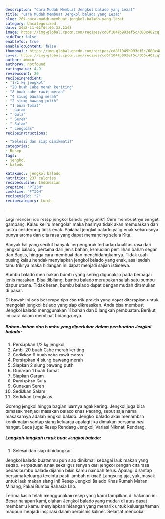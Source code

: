 ```yaml
---
description: "Cara Mudah Membuat Jengkol balado yang Lezat"
title: "Cara Mudah Membuat Jengkol balado yang Lezat"
slug: 205-cara-mudah-membuat-jengkol-balado-yang-lezat
category: Uncategorized
date: 2022-11-02T04:06:32.234Z
image: https://img-global.cpcdn.com/recipes/cd8f1049b993ef5c/680x482cq70/jengkol-balado-foto-resep-utama.jpg
hideToc: false
enableToc: true
enableTocContent: false
thumbnail: https://img-global.cpcdn.com/recipes/cd8f1049b993ef5c/680x482cq70/jengkol-balado-foto-resep-utama.jpg
cover: https://img-global.cpcdn.com/recipes/cd8f1049b993ef5c/680x482cq70/jengkol-balado-foto-resep-utama.jpg
author: Admin
authorAv: notfound
ratingvalue: 4.9
reviewcount: 20
recipeingredient:
- "1/2 kg jengkol"
- "20 buah Cabe merah keriting"
- "8 buah cabe rawit merah"
- "4 siung bawang merah"
- "2 siung bawang putih"
- "1 buah Tomat"
- " Garam"
- " Gula"
- " Sereh"
- " Salam"
- " Lengkoas"
recipeinstructions:

- "Selesai dan siap dinikmati!"
categories:
- Resep
tags:
- jengkol
- balado

katakunci: jengkol balado 
nutrition: 237 calories
recipecuisine: Indonesian
preptime: "PT23M"
cooktime: "PT36M"
recipeyield: "2"
recipecategory: Lunch

---
```





Lagi mencari ide resep jengkol balado yang unik? Cara membuatnya sangat gampang. Kalau keliru mengolah maka hasilnya tidak akan memuaskan dan justru cenderung tidak enak. Padahal jengkol balado yang enak seharusnya punya aroma dan cita rasa yang dapat memancing selera Kita.





Banyak hal yang sedikit banyak berpengaruh terhadap kualitas rasa dari jengkol balado, pertama dari jenis bahan, kemudian pemilihan bahan segar dan Bagus, hingga cara membuat dan menghidangkannya. Tidak usah pusing kalau hendak menyiapkan jengkol balado yang enak,      asal sudah tahu triknya maka hidangan ini dapat menjadi sajian istimewa.














Bumbu balado merupakan bumbu yang sering digunakan pada berbagai jenis masakan. Bisa dibilang, bumbu balado merupakan salah satu bumbu dapur utama. Tidak heran, bumbu balado dapat dengan mudah ditemukan di pasar.






Di bawah ini ada beberapa tips dan trik praktis yang dapat diterapkan untuk mengolah jengkol balado yang siap dikreasikan. Anda bisa membuat Jengkol balado menggunakan 11 bahan dan 0 langkah pembuatan. Berikut ini cara dalam membuat hidangannya.

<!--inarticleads1-->

##### Bahan-bahan dan bumbu yang diperlukan dalam pembuatan Jengkol balado:

1. Persiapkan 1/2 kg jengkol
1. Ambil 20 buah Cabe merah keriting
1. Sediakan 8 buah cabe rawit merah
1. Persiapkan 4 siung bawang merah
1. Siapkan 2 siung bawang putih
1. Gunakan 1 buah Tomat
1. Siapkan  Garam
1. Persiapkan  Gula
1. Gunakan  Sereh
1. Sediakan  Salam
1. Sediakan  Lengkoas


Goreng jengkol hingga bagian luarnya agak kering. Jengkol juga bisa dimasak menjadi masakan balado khas Padang, sebut saja nama masakannya adalah jengkol balado. Jengkol balado akan menambah kenikmatan santap siang keluarga apalagi jika dimakan bersama nasi hangat. Baca juga: Resep Rendang Jengkol, Variasi Nikmati Rendang. 

<!--inarticleads2-->

##### Langkah-langkah untuk buat Jengkol balado:


1. Selesai dan siap dihidangkan!

Jengkol balado buatanmu pun siap dinikmati sebagai lauk makan yang sedap. Perpaduan lunak sekaligus renyah dari jengkol dengan cita rasa pedas bumbu balado dijamin bikin kamu nambah terus. Apalagi disantap bersama keluarga tercinta pasti tambah nikmat! Langsung aja, yuk, masak untuk lauk makan siang ini! Resep Jengkol Balado Khas Rumah Makan Minang, Pakai Bumbu Rahasia Lho. 

Terima kasih telah menggunakan resep yang kami tampilkan di halaman ini. Besar harapan kami, olahan Jengkol balado yang mudah di atas dapat membantu kamu menyiapkan hidangan yang menarik untuk keluarga/teman maupun menjadi inspirasi dalam berbisnis kuliner. Selamat mencoba!
